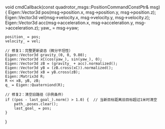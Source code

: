 void cmdCallback(const quadrotor_msgs::PositionCommandConstPtr& msg) {
    Eigen::Vector3d pos(msg->position.x, msg->position.y, msg->position.z);
    Eigen::Vector3d vel(msg->velocity.x, msg->velocity.y, msg->velocity.z);
    Eigen::Vector3d acc(msg->acceleration.x, msg->acceleration.y, msg->acceleration.z);
    yaw_ = msg->yaw;

    position_ = pos;
    velocity_ = vel;

    // 修复1：完整更新姿态（微分平坦性）
    Eigen::Vector3d gravity_(0, 0, 9.80);
    Eigen::Vector3d xC(cos(yaw_), sin(yaw_), 0);
    Eigen::Vector3d zB = (gravity_ + acc).normalized();
    Eigen::Vector3d yB = (zB.cross(xC)).normalized();
    Eigen::Vector3d xB = yB.cross(zB);
    Eigen::Matrix3d R;
    R << xB, yB, zB;
    q_ = Eigen::Quaterniond(R);

    // 修复2：清空旧路径（示例条件）
    if ((pos - last_goal_).norm() > 1.0) {  // 当新目标距离旧目标超过1米时清空
        path_.poses.clear();
        last_goal_ = pos;
    }
}
